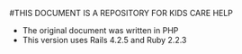 #THIS DOCUMENT IS A REPOSITORY FOR KIDS CARE HELP

- The original document was written in PHP
- This version uses Rails 4.2.5 and Ruby 2.2.3
